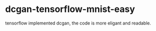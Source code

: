 # dcgan-tensorflow-mnist-easy
tensorflow implemented dcgan, the code is more eligant and readable. 
